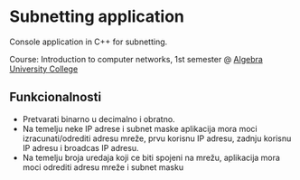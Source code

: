 # Subnetting application

Console application in C++ for subnetting.

Course: Introduction to computer networks, 1st semester @ [Algebra University College](https://www.algebra.hr/visoko-uciliste/en/)

## Funkcionalnosti
- Pretvarati binarno u decimalno i obratno.
- Na temelju neke IP adrese i subnet maske aplikacija mora moci izracunati/odrediti adresu mreže, prvu korisnu IP adresu, zadnju korisnu IP adresu i broadcas IP adresu.
- Na temelju broja uredaja koji ce biti spojeni na mrežu, aplikacija mora moci odrediti adresu mreže i subnet masku